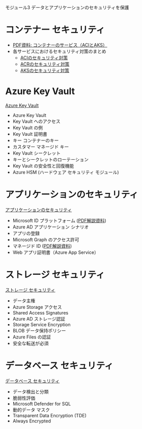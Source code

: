 モジュール3 データとアプリケーションのセキュリティを保護

# コンテナー セキュリティ

- [PDF資料: コンテナーのサービス（ACIとAKS）](../../AZ-104-2023/pdf/コンテナーのサービス.pdf)
- 各サービスにおけるセキュリティ対策のまとめ
  - [ACIのセキュリティ対策](../../computing/aci-security.md)
  - [ACRのセキュリティ対策](../../computing/acr-security.md)
  - [AKSのセキュリティ対策](../../computing/aks-security.md)

# Azure Key Vault

[Azure Key Vault](mod03-01.md)

- Azure Key Vault
- Key Vault へのアクセス
- Key Vault の例
- Key Vault 証明書
- キー コンテナーのキー
- カスタマー マネージド キー
- Key Vault シークレット
- キーとシークレットのローテーション
- Key Vault の安全性と回復機能
- Azure HSM (ハードウェア セキュリティ モジュール)

# アプリケーションのセキュリティ

[アプリケーションのセキュリティ](mod03-02.md)

- Microsoft ID プラットフォーム ([PDF解説資料](../../SC/pdf/Microsoft%20ID%20Platform.pdf))
- Azure AD アプリケーション シナリオ
- アプリの登録
- Microsoft Graph のアクセス許可
- マネージド ID ([PDF解説資料](../../SC/pdf/Azureの認証と承認.pdf))
- Web アプリ証明書（Azure App Service）

# ストレージ セキュリティ

[ストレージ セキュリティ](mod03-03.md)

- データ主権
- Azure Storage アクセス
- Shared Access Signatures
- Azure AD ストレージ認証
- Storage Service Encryption
- BLOB データ保持ポリシー
- Azure Files の認証
- 安全な転送が必須


# データベース セキュリティ

[データベース セキュリティ](mod03-04.md)

<!--
- SQL Database 認証
- SQL Database ファイアウォール
- Azure Database Auditing
-->
- データ検出と分類
- 脆弱性評価
- Microsoft Defender for SQL 
- 動的データ マスク
- Transparent Data Encryption (TDE)
- Always Encrypted
